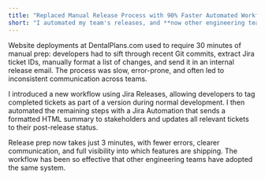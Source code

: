 ```yaml
---
title: "Replaced Manual Release Process with 90% Faster Automated Workflow"
short: "I automated my team's releases, and **now other engineering teams are copying** the exact same workflow! The entire business is loving the streamlined communications, and we're enjoying how effortless it is!"
---
```


Website deployments at DentalPlans.com used to require 30 minutes of manual prep: developers had to sift through recent Git commits, extract Jira ticket IDs, manually format a list of changes, and send it in an internal release email. The process was slow, error-prone, and often led to inconsistent communication across teams.

I introduced a new workflow using Jira Releases, allowing developers to tag completed tickets as part of a version during normal development. I then automated the remaining steps with a Jira Automation that sends a formatted HTML summary to stakeholders and updates all relevant tickets to their post-release status.

Release prep now takes just 3 minutes, with fewer errors, clearer communication, and full visibility into which features are shipping. The workflow has been so effective that other engineering teams have adopted the same system.
